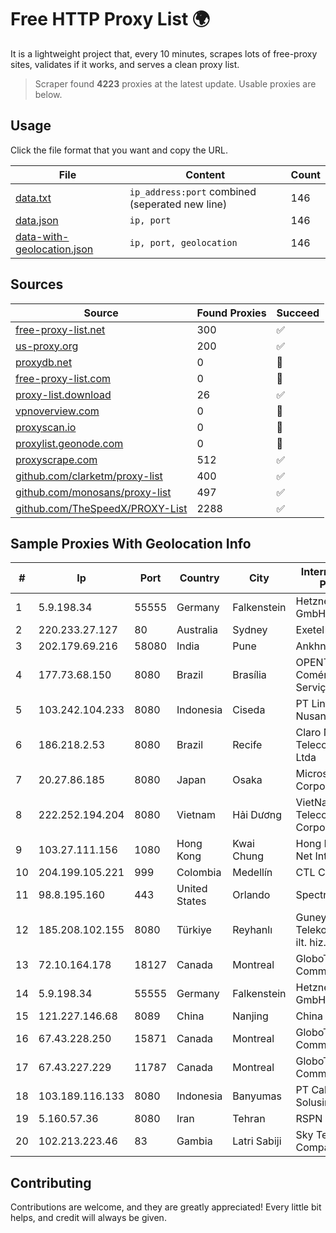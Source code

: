 
# Free HTTP Proxy List 🌍

It is a lightweight project that, every 10 minutes, scrapes lots of free-proxy sites, validates if it works, and serves a clean proxy list.


> Scraper found **4223** proxies at the latest update. Usable proxies are below.

## Usage

Click the file format that you want and copy the URL.


|File|Content|Count|
|----|-------|-----|
|[data.txt](https://raw.githubusercontent.com/themiralay/Proxy-List-World/master/data.txt)|`ip_address:port` combined (seperated new line)|146|
|[data.json](https://raw.githubusercontent.com/themiralay/Proxy-List-World/master/data.json)|`ip, port`|146|
|[data-with-geolocation.json](https://raw.githubusercontent.com/themiralay/Proxy-List-World/master/data-with-geolocation.json)|`ip, port, geolocation`|146|

## Sources

|Source|Found Proxies|Succeed|
|------|-------------|-------|
|[free-proxy-list.net](https://free-proxy-list.net)|300|✅|
|[us-proxy.org](https://www.us-proxy.org)|200|✅|
|[proxydb.net](http://proxydb.net)|0|🚫|
|[free-proxy-list.com](https://free-proxy-list.com/?page=&port=&type%5B%5D=http&type%5B%5D=https&up_time=0&search=Search)|0|🚫|
|[proxy-list.download](https://www.proxy-list.download/HTTP)|26|✅|
|[vpnoverview.com](https://vpnoverview.com/privacy/anonymous-browsing/free-proxy-servers)|0|🚫|
|[proxyscan.io](https://www.proxyscan.io)|0|🚫|
|[proxylist.geonode.com](https://proxylist.geonode.com/api/proxy-list?limit=300&page=1&sort_by=lastChecked&sort_type=desc&protocols=http,https)|0|🚫|
|[proxyscrape.com](https://api.proxyscrape.com/v2/?request=displayproxies&protocol=http&timeout=10000&country=all&ssl=all&anonymity=all)|512|✅|
|[github.com/clarketm/proxy-list](https://raw.githubusercontent.com/clarketm/proxy-list/master/proxy-list-raw.txt)|400|✅|
|[github.com/monosans/proxy-list](https://raw.githubusercontent.com/monosans/proxy-list/main/proxies/http.txt)|497|✅|
|[github.com/TheSpeedX/PROXY-List](https://raw.githubusercontent.com/TheSpeedX/PROXY-List/master/http.txt)|2288|✅|


## Sample Proxies With Geolocation Info

|#|Ip|Port|Country|City|Internet Service Provider|
|-|--|----|-------|----|-------------------------|
|1|5.9.198.34|55555|Germany|Falkenstein|Hetzner Online GmbH|
|2|220.233.27.127|80|Australia|Sydney|Exetel Pty Ltd|
|3|202.179.69.216|58080|India|Pune|Ankhnet|
|4|177.73.68.150|8080|Brazil|Brasília|OPENTEL Comércio e Serviços Ltda|
|5|103.242.104.233|8080|Indonesia|Ciseda|PT Lintas Jaringan Nusantara|
|6|186.218.2.53|8080|Brazil|Recife|Claro NXT Telecomunicacoes Ltda|
|7|20.27.86.185|8080|Japan|Osaka|Microsoft Corporation|
|8|222.252.194.204|8080|Vietnam|Hải Dương|VietNam Post and Telecom Corporation|
|9|103.27.111.156|1080|Hong Kong|Kwai Chung|Hong Kong San Ai Net Int'l Limited|
|10|204.199.105.221|999|Colombia|Medellín|CTL Colombia|
|11|98.8.195.160|443|United States|Orlando|Spectrum|
|12|185.208.102.155|8080|Türkiye|Reyhanlı|Guneydogu Telekom int.bil. ve ilt. hiz. tic. ltd. sti.|
|13|72.10.164.178|18127|Canada|Montreal|GloboTech Communications|
|14|5.9.198.34|55555|Germany|Falkenstein|Hetzner Online GmbH|
|15|121.227.146.68|8089|China|Nanjing|China Telecom|
|16|67.43.228.250|15871|Canada|Montreal|GloboTech Communications|
|17|67.43.227.229|11787|Canada|Montreal|GloboTech Communications|
|18|103.189.116.133|8080|Indonesia|Banyumas|PT Callysta Total Solusindo|
|19|5.160.57.36|8080|Iran|Tehran|RSPN|
|20|102.213.223.46|83|Gambia|Latri Sabiji|Sky Telecom Company Limited|



## Contributing

Contributions are welcome, and they are greatly appreciated! Every
little bit helps, and credit will always be given.

